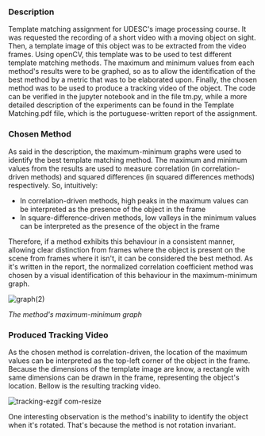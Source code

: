 ### Description
Template matching assignment for UDESC's image processing course. It was requested the recording of a short video with a moving object on sight. Then, a template image of this object was to be extracted from the video frames. Using openCV, this template was to be used to test different template matching methods. The maximum and minimum values from each method's results were to be graphed, so as to allow the identification of the best method by a metric that was to be elaborated upon. Finally, the chosen method was to be used to produce a tracking video of the object. The code can be verified in the jupyter notebook and in the file tm.py, while a more detailed description of the experiments can be found in the Template Matching.pdf file, which is the portuguese-written report of the assignment.

### Chosen Method
As said in the description, the maximum-minimum graphs were used to identify the best template matching method. The maximum and minimum values from the results are used to measure correlation (in correlation-driven methods) and squared differences (in squared differences methods) respectively. So, intuitively:

* In correlation-driven methods, high peaks in the maximum values can be interpreted as the presence of the object in the frame
* In square-difference-driven methods, low valleys in the minimum values can be interpreted as the presence of the object in the frame
  
Therefore, if a method exhibits this behaviour in a consistent manner, allowing clear distinction from frames where the object is present on the scene from frames where it isn't, it can be considered the best method.
As it's written in the report, the normalized correlation coefficient method was chosen by a visual identification of this behaviour in the maximum-minimum graph.

![graph(2)](https://github.com/Amyr14/template_matching/assets/69065770/10dcc0e6-9a32-4813-a0fb-6755815bd7b9)

*The method's maximum-minimum graph*

### Produced Tracking Video
As the chosen method is correlation-driven, the location of the maximum values can be interpreted as the top-left corner of the object in the frame. Because the dimensions of the template image are know, a rectangle with same dimensions can be drawn in the frame, representing the object's location. Bellow is the resulting tracking video.

![tracking-ezgif com-resize](https://github.com/Amyr14/template_matching/assets/69065770/334800d3-d3c6-42d7-a5ca-36d051cb2664)

One interesting observation is the method's inability to identify the object when it's rotated. That's because the method is not rotation invariant.
